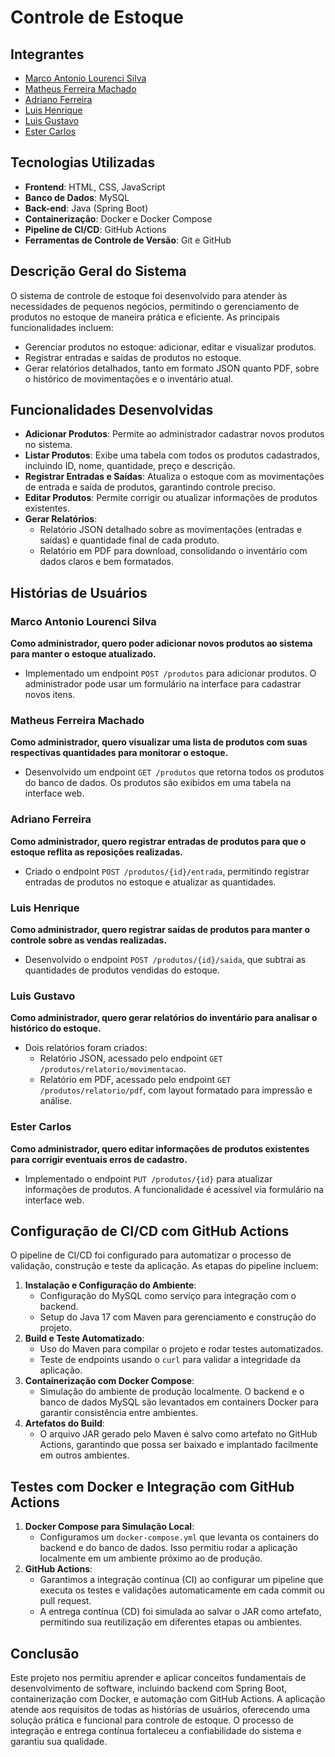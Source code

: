 # Controle de Estoque

## Integrantes
- [Marco Antonio Lourenci Silva](https://github.com/marcolaoff)
- [Matheus Ferreira Machado](https://github.com/speeky00)
- [Adriano Ferreira](https://github.com/AdrianoJr07)
- [Luis Henrique](https://github.com/lui0908)
- [Luis Gustavo](https://github.com/LuisGlima)
- [Ester Carlos](https://github.com/esterssc24)

## Tecnologias Utilizadas
- **Frontend**: HTML, CSS, JavaScript
- **Banco de Dados**: MySQL
- **Back-end**: Java (Spring Boot)
- **Containerização**: Docker e Docker Compose
- **Pipeline de CI/CD**: GitHub Actions
- **Ferramentas de Controle de Versão**: Git e GitHub

## Descrição Geral do Sistema
O sistema de controle de estoque foi desenvolvido para atender às necessidades de pequenos negócios, permitindo o gerenciamento de produtos no estoque de maneira prática e eficiente. As principais funcionalidades incluem:
- Gerenciar produtos no estoque: adicionar, editar e visualizar produtos.
- Registrar entradas e saídas de produtos no estoque.
- Gerar relatórios detalhados, tanto em formato JSON quanto PDF, sobre o histórico de movimentações e o inventário atual.

## Funcionalidades Desenvolvidas
- **Adicionar Produtos**: Permite ao administrador cadastrar novos produtos no sistema.
- **Listar Produtos**: Exibe uma tabela com todos os produtos cadastrados, incluindo ID, nome, quantidade, preço e descrição.
- **Registrar Entradas e Saídas**: Atualiza o estoque com as movimentações de entrada e saída de produtos, garantindo controle preciso.
- **Editar Produtos**: Permite corrigir ou atualizar informações de produtos existentes.
- **Gerar Relatórios**:
  - Relatório JSON detalhado sobre as movimentações (entradas e saídas) e quantidade final de cada produto.
  - Relatório em PDF para download, consolidando o inventário com dados claros e bem formatados.

## Histórias de Usuários

### Marco Antonio Lourenci Silva
**Como administrador, quero poder adicionar novos produtos ao sistema para manter o estoque atualizado.**
- Implementado um endpoint `POST /produtos` para adicionar produtos. O administrador pode usar um formulário na interface para cadastrar novos itens.

### Matheus Ferreira Machado
**Como administrador, quero visualizar uma lista de produtos com suas respectivas quantidades para monitorar o estoque.**
- Desenvolvido um endpoint `GET /produtos` que retorna todos os produtos do banco de dados. Os produtos são exibidos em uma tabela na interface web.

### Adriano Ferreira
**Como administrador, quero registrar entradas de produtos para que o estoque reflita as reposições realizadas.**
- Criado o endpoint `POST /produtos/{id}/entrada`, permitindo registrar entradas de produtos no estoque e atualizar as quantidades.

### Luis Henrique
**Como administrador, quero registrar saídas de produtos para manter o controle sobre as vendas realizadas.**
- Desenvolvido o endpoint `POST /produtos/{id}/saida`, que subtrai as quantidades de produtos vendidas do estoque.

### Luis Gustavo
**Como administrador, quero gerar relatórios do inventário para analisar o histórico do estoque.**
- Dois relatórios foram criados:
  - Relatório JSON, acessado pelo endpoint `GET /produtos/relatorio/movimentacao`.
  - Relatório em PDF, acessado pelo endpoint `GET /produtos/relatorio/pdf`, com layout formatado para impressão e análise.

### Ester Carlos
**Como administrador, quero editar informações de produtos existentes para corrigir eventuais erros de cadastro.**
- Implementado o endpoint `PUT /produtos/{id}` para atualizar informações de produtos. A funcionalidade é acessível via formulário na interface web.

## Configuração de CI/CD com GitHub Actions
O pipeline de CI/CD foi configurado para automatizar o processo de validação, construção e teste da aplicação. As etapas do pipeline incluem:

1. **Instalação e Configuração do Ambiente**:
   - Configuração do MySQL como serviço para integração com o backend.
   - Setup do Java 17 com Maven para gerenciamento e construção do projeto.
2. **Build e Teste Automatizado**:
   - Uso do Maven para compilar o projeto e rodar testes automatizados.
   - Teste de endpoints usando o `curl` para validar a integridade da aplicação.
3. **Containerização com Docker Compose**:
   - Simulação do ambiente de produção localmente. O backend e o banco de dados MySQL são levantados em containers Docker para garantir consistência entre ambientes.
4. **Artefatos do Build**:
   - O arquivo JAR gerado pelo Maven é salvo como artefato no GitHub Actions, garantindo que possa ser baixado e implantado facilmente em outros ambientes.

## Testes com Docker e Integração com GitHub Actions
1. **Docker Compose para Simulação Local**:
   - Configuramos um `docker-compose.yml` que levanta os containers do backend e do banco de dados. Isso permitiu rodar a aplicação localmente em um ambiente próximo ao de produção.
2. **GitHub Actions**:
   - Garantimos a integração contínua (CI) ao configurar um pipeline que executa os testes e validações automaticamente em cada commit ou pull request.
   - A entrega contínua (CD) foi simulada ao salvar o JAR como artefato, permitindo sua reutilização em diferentes etapas ou ambientes.

## Conclusão
Este projeto nos permitiu aprender e aplicar conceitos fundamentais de desenvolvimento de software, incluindo backend com Spring Boot, containerização com Docker, e automação com GitHub Actions. A aplicação atende aos requisitos de todas as histórias de usuários, oferecendo uma solução prática e funcional para controle de estoque. O processo de integração e entrega contínua fortaleceu a confiabilidade do sistema e garantiu sua qualidade.
